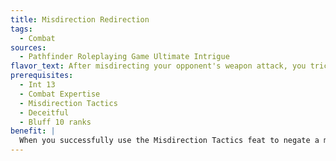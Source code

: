 ```yaml
---
title: Misdirection Redirection
tags:
  - Combat
sources:
  - Pathfinder Roleplaying Game Ultimate Intrigue
flavor_text: After misdirecting your opponent's weapon attack, you trick it into striking someone else.
prerequisites:
  - Int 13
  - Combat Expertise
  - Misdirection Tactics
  - Deceitful
  - Bluff 10 ranks
benefit: |
  When you successfully use the Misdirection Tactics feat to negate a melee weapon attack, you redirect your foe's attack and trick your foe into striking another creature of your choice within the foe's melee reach. To resolve this attack, your foe must make a new attack roll against the new target.
---
```


